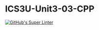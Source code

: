 # ICS3U-Unit3-03-CPP

[![GitHub's Super Linter](https://github.com/Huzaifa-Khalid-2/ICS3U-Unit3-03-CPP/workflows/GitHub's%20Super%20Linter/badge.svg)](https://github.com/Huzaifa-Khalid-2/ICS3U-Unit3-03-CPP/actions)
